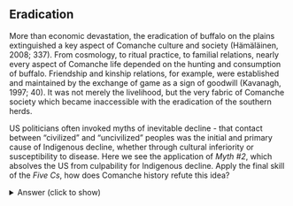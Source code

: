 ## Eradication

More than economic devastation, the eradication of buffalo on the plains extinguished a key aspect of Comanche culture and society (Hämäläinen, 2008; 337). From cosmology, to ritual practice, to familial relations, nearly every aspect of Comanche life depended on the hunting and consumption of buffalo. Friendship and kinship relations, for example, were established and maintained by the exchange of game as a sign of goodwill (Kavanagh, 1997; 40). It was not merely the livelihood, but the very fabric of Comanche society which became inaccessible with the eradication of the southern herds.

US politicians often invoked myths of inevitable decline - that contact between “civilized” and “uncivilized” peoples was the initial and primary cause of Indigenous decline, whether through cultural inferiority or susceptibility to disease. Here we see the application of _Myth #2_, which absolves the US from culpability for Indigenous decline. Apply the final skill of the _Five Cs_, how does Comanche history refute this idea?

<details><summary>Answer (click to show)</summary>
<p>
Policies such as forced removal, in the case of the Cherokee, and systematic slaughter of buffalo were a far more direct and immediate cause of Indigenous peoples’ move to reservation life. This policies, deliberately pursued by the United States, demonstrate a direct causality between continuing policy decisions and Indigenous decline. 
</p>
</details>
